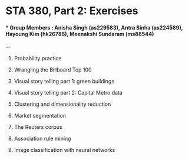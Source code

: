 # STA 380, Part 2: Exercises
#### * Group Members : Anisha Singh (as229583), Antra Sinha (as224589), Hayoung Kim (hk26786), Meenakshi Sundaram (ms88544)
--

1. Probability practice

2. Wrangling the Billboard Top 100

3. Visual story telling part 1: green buildings

4. Visual story telling part 2: Capital Metro data

5. Clustering and dimensionality reduction

6. Market segmentation

7. The Reuters corpus

8. Association rule mining

9. Image classification with neural networks
